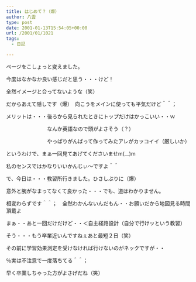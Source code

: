 ```yaml
---
title: はじめて？（爆）
author: 八雲
type: post
date: 2001-01-13T15:54:05+00:00
url: /2001/01/1021
tags:
  - 日記

---
```

ページをこしょっと変えました。
  
今度はなかなか良い感じだと思う・・・けど！
  
全然イメージと合ってないような（笑）
  
だからあえて隠しです（爆）　向こうをメインに使っても平気だけど＾＾；
  
メリットは・・・後ろから見られたときにトップだけはかっこいい・・ｗ
  
　　　　　　　　なんか英語なので頭がよさそう（？）
  
　　　　　　　　やっぱりがんばって作ってみたアレがカッコイイ（厳しいか）
  
というわけで、まぁ一回見てあげてくださいませm(__)m
  
私のセンスではかなりいいかんじぃ～ですよ＾＾

で、今日は・・・教習所行きました。ひさしぶりに（爆）
  
意外と腕がなまってなくて良かった・・・でも、道はわかりません。
  
相変わらずです＾＾；　全然わかんないんだもん・・お願いだから地図見る時間頂戴よ
  
まぁ・・あと一回だけだけど・・＜自主経路設計（自分で行けッという教習）
  
そう・・・もう卒業近いんですねぇあと最短２日（笑）
  
その前に学習効果測定を受けなければ行けないのがネックですが・・
  
％実は不注意で一度落ちてる＾＾；
  
早く卒業しちゃった方がよさげだね（笑）
